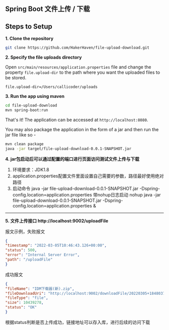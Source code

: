 ## Spring Boot 文件上传 / 下载 

## Steps to Setup

**1. Clone the repository** 

```bash
git clone https://github.com/HakerHaven/file-upload-download.git
```

**2. Specify the file uploads directory**

Open `src/main/resources/application.properties` file and change the property `file.upload-dir` to the path where you want the uploaded files to be stored.

```
file.upload-dir=/Users/callicoder/uploads
```

**3. Run the app using maven**

```bash
cd file-upload-download
mvn spring-boot:run
```

That's it! The application can be accessed at `http://localhost:8080`.

You may also package the application in the form of a jar and then run the jar file like so -

```bash
mvn clean package
java -jar target/file-upload-download-0.0.1-SNAPSHOT.jar
```

**4. jar包启动后可以通过配置的端口进行页面访问测试文件上传与下载** 

1. 环境要求：JDK1.8
2. application.properties配置文件里面设置自己需要的参数，路径最好使用绝对路径
3. 启动命令
   java -jar file-upload-download-0.0.1-SNAPSHOT.jar -Dspring-config.location=application.properties
   带nohup日志启动
   nohup java -jar file-upload-download-0.0.1-SNAPSHOT.jar -Dspring-config.location=application.properties &

---

**5. 文件上传接口 http://localhost:9002/uploadFile**

报文示例，失败报文

```json
{
"timestamp": "2022-03-05T10:46:43.126+00:00",
"status": 500,
"error": "Internal Server Error",
"path": "/uploadFile"
}
```

成功报文

```json
{
"fileName": "IDM下载器(新).zip",
"fileDownloadUri": "http://localhost:9002/downloadFile/20220305+184803769+IDM下载器(新).zip",
"fileType": "file",
"size": 10439278,
"status": "OK"
}
```

根据status判断是否上传成功，链接地址可以存入库，进行后续的访问下载